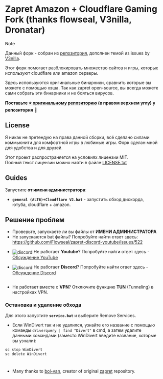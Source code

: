 # Zapret Amazon + Cloudflare Gaming Fork (thanks flowseal, V3nilla, Dronatar)

> [!NOTE]  
> Данный форк - собран из [репозитория](https://github.com/Flowseal/zapret-discord-youtube), дополнен темой из issues by [V3nilla](https://github.com/Flowseal/zapret-discord-youtube/issues/3265).
>
> Этот форк помогает разблокировать множество сайтов и игры, которые используют cloudflare или amazon серверы.
>
> Здесь используются оригинальные бинарники, сравнить которые вы можете с помощью хэша.
> Так как zapret open-source, вы всегда можете сами собрать эти бинарники и не бояться вирусов.
> 
>
>**Поставьте [⭐ оригинальному репозиторию](https://github.com/Flowseal/zapret-discord-youtube/stargazers) (в правом верхнем углу) у репозитория 🙂**

## License

Я никак не претендую на права данной сборки, всё сделано силами коммьюнити для комфортной игры в любимые игры. Форк сделан мной для удобства и для друзей.

Этот проект распространяется на условиях лицензии MIT.  
Полный текст лицензии можно найти в файле [LICENSE.txt](./LICENSE.txt)

## Guides

Запустите **от имени администратора**:
- **`general (ALT6)+Cloudflare V2.bat`** - запустить обход дискорда, ютуба, cloudflare + amazon.

## Решение проблем

- Проверьте, запускаете ли вы файлы от **ИМЕНИ АДМИНИСТРАТОРА**
- Не запускаются bat файлы? Попробуйте найти ответ здесь: https://github.com/Flowseal/zapret-discord-youtube/issues/522
- <p style="text-align: left;">
    <img src="https://cdn-icons-png.flaticon.com/16/3670/3670147.png" alt="discord" style="vertical-align: middle;"/>
    Не работает <strong>Youtube</strong>? Попробуйте найти ответ здесь - 
    <a href="https://github.com/Flowseal/zapret-discord-youtube/discussions/251">Обсуждение YouTube</a>
  </p>
- <p style="text-align: left;">
    <img src="https://cdn-icons-png.flaticon.com/16/906/906361.png" alt="discord" style="vertical-align: middle;"/>
    Не работает <strong>Discord</strong>? Попробуйте найти ответ здесь - 
    <a href="https://github.com/Flowseal/zapret-discord-youtube/discussions/252">Обсуждение Discord</a>
  </p>
##
- Не работает вместе с **VPN**? Отключите функцию **TUN** (Tunneling) в настройках VPN.

### Остановка и удаление обхода
Для этого запустите **`service.bat`** и выберите Remove Services.
- Если WinDivert так и не удалился, узнайте его название с помощью команды `driverquery | find "Divert"` в cmd, а затем удалите данными командами (заместо WinDivert введите название, которые вы узнали):
```
sc stop WinDivert
sc delete WinDivert
```
#
* Many thanks to [bol-van](https://github.com/bol-van/), creator of original [zapret](https://github.com/bol-van/zapret/) repository.
#